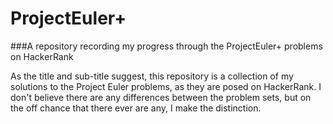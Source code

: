 # ProjectEuler+
###A repository recording my progress through the ProjectEuler+ problems on HackerRank

As the title and sub-title suggest, this repository is a collection of my solutions to the Project Euler problems, as they are posed on HackerRank.
I don't believe there are any differences between the problem sets, but on the off chance that there ever are any, I make the distinction.

